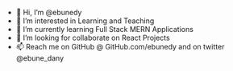 - 👋 Hi, I’m @ebunedy
- 👀 I’m interested in Learning and Teaching
- 🌱 I’m currently learning Full Stack MERN Applications
- 💞️ I’m looking for collaborate on React Projects
- 📫 Reach me on GitHub @ GitHub.com/ebunedy and on twitter @ebune_dany 

<!---
ebunedy/ebunedy is a ✨ special ✨ repository because its `README.md` (this file) appears on your GitHub profile.
You can click the Preview link to take a look at your changes.
--->
